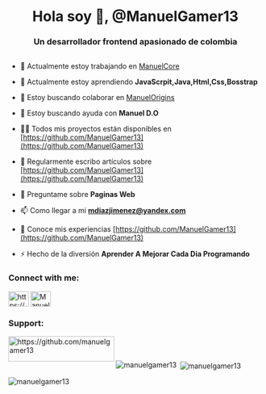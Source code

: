 <h1 align="center">Hola soy 👋, @ManuelGamer13</h1>
<h3 align="center">Un desarrollador frontend apasionado de colombia</h3>

<p align="left"> <a href="https://twitter.com/" target="blank"><img src="https://img.shields.io/twitter/follow/?logo=twitter&style=for-the-badge" alt="" /></a> </p>

- 🔭 Actualmente estoy trabajando en [ManuelCore](https://github.com/ManuelGamer13/ManuelCore__)

- 🌱 Actualmente estoy aprendiendo **JavaScrpit,Java,Html,Css,Bosstrap**

- 👯 Estoy buscando colaborar en [ManuelOrigins](https://github.com/ManuelGamer13/ManuelD.O)

- 🤝 Estoy buscando ayuda con **Manuel D.O**

- 👨‍💻 Todos mis proyectos están disponibles en [https://github.com/ManuelGamer13](https://github.com/ManuelGamer13)

- 📝 Regularmente escribo artículos sobre [https://github.com/ManuelGamer13](https://github.com/ManuelGamer13)

- 💬 Preguntame sobre **Paginas Web**

- 📫 Como llegar a mi **mdiazjimenez@yandex.com**

- 📄 Conoce mis experiencias [https://github.com/ManuelGamer13](https://github.com/ManuelGamer13)

- ⚡ Hecho de la diversión **Aprender A Mejorar Cada Dia Programando**

<h3 align="left">Connect with me:</h3>
<p align="left">
<a href="https://www.youtube.com/c/https://www.youtube.com/watch?v=stp-tqmg93o" target="blank"><img align="center" src="https://raw.githubusercontent.com/rahuldkjain/github-profile-readme-generator/neutral-icons/src/images/icons/Social/youtube.svg" alt="https://www.youtube.com/watch?v=stp-tqmg93o" height="30" width="40" /></a>
<a href="https://discord.gg/Manuel[Μ¥ĄĐ]#3687" target="blank"><img align="center" src="https://raw.githubusercontent.com/rahuldkjain/github-profile-readme-generator/neutral-icons/src/images/icons/Social/discord.svg" alt="Manuel[Μ¥ĄĐ]#3687" height="30" width="40" /></a>
</p>


<h3 align="left">Support:</h3>
<p><a href="https://www.buymeacoffee.com/https://github.com/manuelgamer13"> <img align="left" src="https://cdn.buymeacoffee.com/buttons/v2/default-yellow.png" height="50" width="210" alt="https://github.com/manuelgamer13" /></a></p><br><br>


<p><img align="left" src="https://github-readme-stats.vercel.app/api/top-langs?username=manuelgamer13&show_icons=true&theme=dark&locale=en&layout=compact" alt="manuelgamer13" /></p>

<p>&nbsp;<img align="center" src="https://github-readme-stats.vercel.app/api?username=manuelgamer13&show_icons=true&theme=dark&title_color=ed0280&text_color=00f1f5&bg_color=1f050f&hide_border=true&locale=en" alt="manuelgamer13" /></p>

<p><img align="center" src="https://github-readme-streak-stats.herokuapp.com/?user=manuelgamer13&theme=dark" alt="manuelgamer13" /></p>

